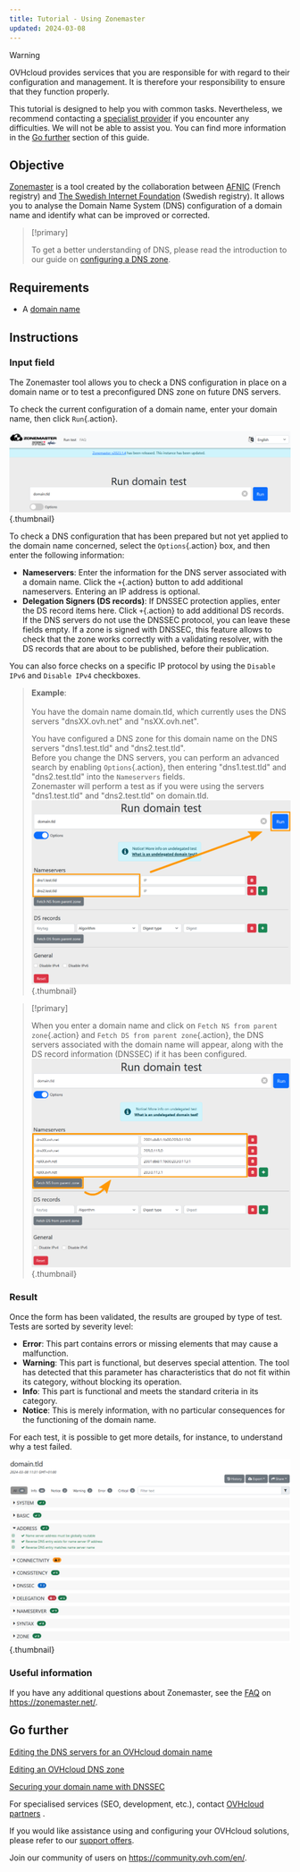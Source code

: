 ```yaml
---
title: Tutorial - Using Zonemaster
updated: 2024-03-08
---
```


> [!warning]
>
> OVHcloud provides services that you are responsible for with regard to their configuration and management. It is therefore your responsibility to ensure that they function properly.
>
> This tutorial is designed to help you with common tasks. Nevertheless, we recommend contacting a [specialist provider](https://partner.ovhcloud.com/asia/) if you encounter any difficulties. We will not be able to assist you. You can find more information in the [Go further](#go-further) section of this guide.
>

## Objective

[Zonemaster](https://zonemaster.net/en/run-test) is a tool created by the collaboration between [AFNIC](https://www.afnic.fr/en/) (French registry) and [The Swedish Internet Foundation](https://internetstiftelsen.se/en/) (Swedish registry). It allows you to analyse the Domain Name System (DNS) configuration of a domain name and identify what can be improved or corrected.

> [!primary]
>
> To get a better understanding of DNS, please read the introduction to our guide on [configuring a DNS zone](/pages/web_cloud/domains/dns_zone_edit).

## Requirements

- A [domain name](https://www.ovhcloud.com/asia/domains/)

## Instructions

### Input field

The Zonemaster tool allows you to check a DNS configuration in place on a domain name or to test a preconfigured DNS zone on future DNS servers.

To check the current configuration of a domain name, enter your domain name, then click `Run`{.action}.

![Screenshot of the Zonemaster input form. The domain "domain.tld" has been entered and is now ready to be tested.](images/run-domain-test.png){.thumbnail}

To check a DNS configuration that has been prepared but not yet applied to the domain name concerned, select the `Options`{.action} box, and then enter the following information:

- **Nameservers**: Enter the information for the DNS server associated with a domain name. Click the `+`{.action} button to add additional nameservers. Entering an IP address is optional.
- **Delegation Signers (DS records)**: If DNSSEC protection applies, enter the DS record items here. Click `+`{.action} to add additional DS records. If the DNS servers do not use the DNSSEC protocol, you can leave these fields empty. If a zone is signed with DNSSEC, this feature allows to check that the zone works correctly with a validating resolver, with the DS records that are about to be published, before their publication.

You can also force checks on a specific IP protocol by using the `Disable IPv6` and `Disable IPv4` checkboxes.

> **Example**:<br><br> You have the domain name domain.tld, which currently uses the DNS servers "dnsXX.ovh.net" and "nsXX.ovh.net".
>
> You have configured a DNS zone for this domain name on the DNS servers "dns1.test.tld" and "dns2.test.tld".<br>
> Before you change the DNS servers, you can perform an advanced search by enabling `Options`{.action}, then entering "dns1.test.tld" and "dns2.test.tld" into the `Nameservers` fields.<br>
> Zonemaster will perform a test as if you were using the servers "dns1.test.tld" and "dns2.test.tld" on domain.tld.<br>
> ![Screenshot of the advanced options of Zonemaster form. The two nameservers "dns1.test.tld" and "dns2.test.tld" have been entered in the Nameservers section of the form.](images/run-domain-test-nameservers-option.png){.thumbnail}

> [!primary]
>
> When you enter a domain name and click on `Fetch NS from parent zone`{.action} and `Fetch DS from parent zone`{.action}, the DNS servers associated with the domain name will appear, along with the DS record information (DNSSEC) if it has been configured.
> ![Screenshot of the advanced options of Zonemaster form. The "Fetch NS from parent zone" button is highlighted and the nameservers of the domain "domain.tld" are prefilled in the Nameservers section of the form.](images/fetch-ns-from-parent-zone.png){.thumbnail}

### Result

Once the form has been validated, the results are grouped by type of test. Tests are sorted by severity level:

- **Error**: This part contains errors or missing elements that may cause a malfunction.
- **Warning**: This part is functional, but deserves special attention. The tool has detected that this parameter has characteristics that do not fit within its category, without blocking its operation.
- **Info**: This part is functional and meets the standard criteria in its category.
- **Notice**: This is merely information, with no particular consequences for the functioning of the domain name.

For each test, it is possible to get more details, for instance, to understand why a test failed.

![Screenshot of the result page of Zonemaster for the domain "domain.tld". The "Address" section is expanded.](images/domain-analysis.png){.thumbnail}

### Useful information

If you have any additional questions about Zonemaster, see the [FAQ](https://zonemaster.net/en/faq) on <https://zonemaster.net/>.

## Go further <a name="go-further"></a>

[Editing the DNS servers for an OVHcloud domain name](/pages/web_cloud/domains/dns_server_general_information)

[Editing an OVHcloud DNS zone](/pages/web_cloud/domains/dns_zone_edit)

[Securing your domain name with DNSSEC](/pages/web_cloud/domains/dns_dnssec)

For specialised services (SEO, development, etc.), contact [OVHcloud partners](https://partner.ovhcloud.com/asia/) .

If you would like assistance using and configuring your OVHcloud solutions, please refer to our [support offers](/links/support).

Join our community of users on <https://community.ovh.com/en/>.